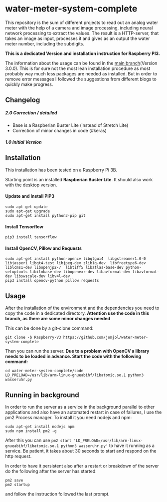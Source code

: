 # water-meter-system-complete

This repository is the sum of different projects to read out an analog water meter with the help of a camera and image processing, including neural network processing to extract the values.
The result is a HTTP-server, that takes an image as input, processes it and gives as an output the water meter number, including the subdigits.

**This is a dedicated Version and installation instruction for Raspberry PI3.**

The information about the usage can be found in the [main branch](https://github.com/jomjol/water-meter-system-complete)(Version 3.0.0). This is for sure not the most lean installation procedure as most probably way much less packages are needed as installed. But in order to remove error messages I followed the suggestions from different blogs to quickly make progress.

## Changelog
##### 2.0 Correction / detailed
* Base is a Raspberian Buster Lite (instead of Stretch Lite)
* Correction of minor changes in code (#keras)
##### 1.0 Initial Version

## Installation

This installation has been tested on a Raspberry Pi 3B.

Starting point is an installed **Raspberian Buster Lite**. It should also work with the desktop version.

#### Update and Install PIP3

```
sudo apt-get update
sudo apt-get upgrade
sudo apt-get install python3-pip git
```

#### Install Tensorflow

```
pip3 install tensorflow 
```

#### Install  OpenCV, Pillow and Requests

```
sudo apt-get install python-opencv libqtgui4  libgstreamer1.0-0 libjasper1 libqt4-test libjpeg-dev zlib1g-dev  libfreetype6-dev liblcms1-dev libopenjp2-7  libtiff5 libatlas-base-dev python-setuptools libilmbase-dev libopenexr-dev libavformat-dev libavformat-dev libswscale-dev libv4l-dev
pip3 install opencv-python pillow requests
```

## Usage

After the installation of the environment and the dependencies you need to copy the code in a dedicated directory.
**Attention use the code in this branch, as there are some minor changes needed**

This can be done by a git-clone command:

```
git clone -b Raspberry-V3 https://github.com/jomjol/water-meter-system-complete
``` 

Then you can run the server. **Due to a problem with OpenCV a library needs to be loaded in advance. Start the code with the following command:**


```
cd water-meter-system-complete/code
LD_PRELOAD=/usr/lib/arm-linux-gnueabihf/libatomic.so.1 python3 wasseruhr.py
```


## Running in background

In order to run the server as a service in the background parallel to other applications and also have an automated restart in case of failures, I use the pm2 Process manager. To install it you need nodejs and npm:

```
sudo apt-get install nodejs npm
sudo npm install pm2 -g
```

After this you can use ```pm2 start 'LD_PRELOAD=/usr/lib/arm-linux-gnueabihf/libatomic.so.1 python3 wasseruhr.py'``` to have it running as a service. Be patient, it takes about 30 seconds to start and respond on the http request.

In order to have it persistent also after a restart or breakdown of the server do the following after the server has started:
``` 
pm2 save
pm2 startup
```

and follow the instruction followed the last prompt.






